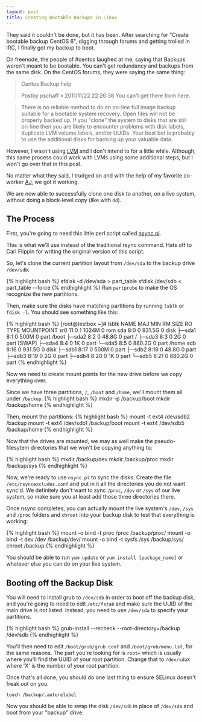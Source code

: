 ```yaml
---
layout: post
title: Creating Bootable Backups in Linux
---
```


They said it couldn't be done, but it has been. After searching for "Create bootable backup CentOS 6", digging through forums and getting trolled in IRC, I finally got my backup to boot.

On freenode, the people of #centos laughed at me, saying that Backups weren't meant to be bootable. You can't get redundancy and backups from the same disk. On the CentOS forums, they were saying the same thing:
>Centos Backup help
>
>Postby pschaff » 2011/11/22 22:26:38
>You can't get there from here.

>There is no reliable method to do an on-line full image backup suitable for a bootable system recovery. Open files will not be properly backed up. If you "clone" the system to disks that are still on-line then you are likely to encounter problems with disk labels, duplicate LVM volume labels, and/or UUIDs. Your best bet is probably to use the additional disks for backing up your valuable data.

However, I wasn't using [LVM](http://en.wikipedia.org/wiki/Logical_Volume_Manager_(Linux)) and I don't intend to for a little while. Although, this same process could work with LVMs using some additional steps, but I won't go over that in this post.

No matter what they said, I trudged on and with the help of my favorite co-worker [AJ](https://twitter.com/ationgilliam), we got it working.

We are now able to successfully clone one disk to another, on a live system, without doing a block-level copy (like with `dd`).

## The Process

First, you're going to need this little perl script called [nsync.pl](https://gist.github.com/internaught/9de95d15c46d317490ab).

This is what we'll use instead of the traditional rsync command. Hats off to Carl Flippin for writing the original version of this script.

So, let's clone the current partition layout from `/dev/sda` to the backup drive `/dev/sdb`:

{% highlight bash %}
sfdisk -d /dev/sda > part_table
sfdisk /dev/sdb < part_table --force
{% endhighlight %}
Run `partprobe` to make the OS recognize the new partitions.

Then, make sure the disks have matching partitions by running `lsblk` or `fdisk -l`. You should see something like this:

{% highlight bash %}
[root@testbox ~]# lsblk
NAME   MAJ:MIN RM   SIZE RO TYPE MOUNTPOINT
sr0     11:0    1  1024M  0 rom
sda      8:0    0 931.5G  0 disk
├─sda1   8:1    0   500M  0 part /boot
├─sda2   8:2    0  48.8G  0 part /
├─sda3   8:3    0     2G  0 part [SWAP]
├─sda4   8:4    0     1K  0 part
└─sda5   8:5    0 880.2G  0 part /home
sdb      8:16   0 931.5G  0 disk
├─sdb1   8:17   0   500M  0 part
├─sdb2   8:18   0  48.8G  0 part
├─sdb3   8:19   0     2G  0 part
├─sdb4   8:20   0     1K  0 part
└─sdb5   8:21   0 880.2G  0 part
{% endhighlight %}

Now we need to create mount points for the new drive before we copy everything over.

Since we have three partitions, `/`, `/boot` and `/home`, we'll mount them all under `/backup`:
{% highlight bash %}
mkdir -p /backup/boot
mkdir /backup/home
{% endhighlight %}

Then, mount the partitions:
{% highlight bash %}
mount -t ext4 /dev/sdb2 /backup
mount -t ext4 /dev/sdb1 /backup/boot
mount -t ext4 /dev/sdb5 /backup/home
{% endhighlight %}

Now that the drives are mounted, we may as well make the pseudo-filesytem directories that we won't be copying anything to:

{% highlight bash %}
mkdir /backup/dev
mkdir /backup/proc
mkdir /backup/sys
{% endhighlight %}

Now, we're ready to use `nsync.pl` to sync the disks. Create the file `/etc/nsyncexcludes.conf` and put in it all the directories you do not want sync'd. We definitely don't want to sync `/proc`, `/dev` or `/sys` of our live system, so make sure you at least add those three directories there.

Once nsync completes, you can actually mount the live system's `/dev`, `/sys` and `/proc` folders and `chroot` into your backup disk to test that everything is working:

{% highlight bash %}
mount -o bind -t proc /proc /backup/proc/
mount -o bind -t dev /dev /backup/dev/
mount -o bind -t sysfs /sys /backup/sys/
chroot /backup
{% endhighlight %}

You should be able to run `yum update` or `yum install [package_name]` or whatever else you can do on your live system.

## Booting off the Backup Disk

You will need to install grub to `/dev/sdb` in order to boot off the backup disk, and you're going to need to edit `/etc/fstab` and make sure the UUID of the main drive is not listed. Instead, you need to use `/dev/sda` to specify your partitions.

{% highlight bash %}
grub-install --recheck --root-directory=/backup /dev/sdb
{% endhighlight %}

You'll then need to edit `/boot/grub/grub.conf` and `/boot/grub/menu.lst`, for the same reasons. The part you're looking for is `root=` which is usually where you'll find the UUID of your root partition. Change that to `/dev/sdaX` where 'X' is the number of your root partition.

Once that's all done, you should do one last thing to ensure SELinux doesn't freak out on you.

`touch /backup/.autorelabel`

Now you should be able to swap the disk `/dev/sdb` in place of `/dev/sda` and boot from your "backup" drive.
